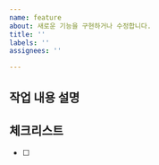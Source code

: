 ```yaml
---
name: feature
about: 새로운 기능을 구현하거나 수정합니다.
title: ''
labels: ''
assignees: ''

---
```


## 작업 내용 설명

<!-- 해당 브랜치에서 작업할 내용을 간단하게 작성해주세요 -->

## 체크리스트
<!---  "중요한 순서" 대로 작업 리스트를 작성해주세요 -->

- [ ]
